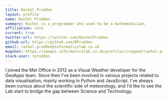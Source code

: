 ```yaml
---
title: Rachel Prudden
layout: profile
name: Rachel Prudden
summary: Rachel is a programmer who used to be a mathematician.
affiliation: core
current: true
twitter-url: https://twitter.com/RachelPrudden
github-url: https://github.com/RPrudden
email: rachel.prudden@informaticslab.co.uk
mugshot: https://images.informaticslab.co.uk/profiles/cropped/rachel-prudden.png
slack-user: rprudden
---
```


I joined the Met Office in 2012 as a Visual Weather developer for the GeoApps team. Since then I've been involved in various projects related to data visualisation, mainly working in Python and JavaScript. I've always been curious about the scientific side of meteorology, and I'd like to see the Lab start to bridge the gap between Science and Technology.
